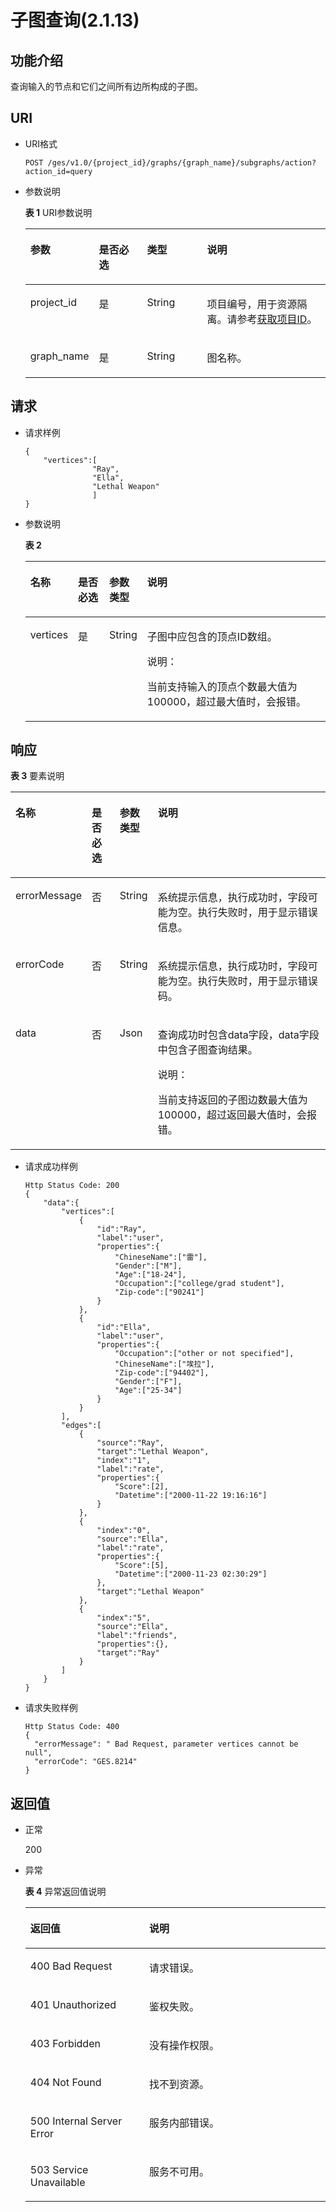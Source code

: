 # 子图查询\(2.1.13\)<a name="ges_03_0159"></a>

## 功能介绍<a name="section35411486"></a>

查询输入的节点和它们之间所有边所构成的子图。

## URI<a name="section50267925"></a>

-   URI格式

    ```
    POST /ges/v1.0/{project_id}/graphs/{graph_name}/subgraphs/action?action_id=query
    ```


-   参数说明

    **表 1**  URI参数说明

    <a name="table4380792217011"></a>
    <table><thead align="left"><tr id="row372067417011"><th class="cellrowborder" valign="top" width="17.29%" id="mcps1.2.5.1.1"><p id="p1308067117028"><a name="p1308067117028"></a><a name="p1308067117028"></a>参数</p>
    </th>
    <th class="cellrowborder" valign="top" width="17.11%" id="mcps1.2.5.1.2"><p id="p5290139117028"><a name="p5290139117028"></a><a name="p5290139117028"></a>是否必选</p>
    </th>
    <th class="cellrowborder" valign="top" width="20.86%" id="mcps1.2.5.1.3"><p id="p5715425117028"><a name="p5715425117028"></a><a name="p5715425117028"></a>类型</p>
    </th>
    <th class="cellrowborder" valign="top" width="44.74%" id="mcps1.2.5.1.4"><p id="p6609164417028"><a name="p6609164417028"></a><a name="p6609164417028"></a>说明</p>
    </th>
    </tr>
    </thead>
    <tbody><tr id="row2865412217011"><td class="cellrowborder" valign="top" width="17.29%" headers="mcps1.2.5.1.1 "><p id="p3691234817028"><a name="p3691234817028"></a><a name="p3691234817028"></a>project_id</p>
    </td>
    <td class="cellrowborder" valign="top" width="17.11%" headers="mcps1.2.5.1.2 "><p id="p3711023517028"><a name="p3711023517028"></a><a name="p3711023517028"></a>是</p>
    </td>
    <td class="cellrowborder" valign="top" width="20.86%" headers="mcps1.2.5.1.3 "><p id="p5313905417028"><a name="p5313905417028"></a><a name="p5313905417028"></a>String</p>
    </td>
    <td class="cellrowborder" valign="top" width="44.74%" headers="mcps1.2.5.1.4 "><p id="p929612617028"><a name="p929612617028"></a><a name="p929612617028"></a>项目编号，用于资源隔离。请参考<a href="获取项目ID.md">获取项目ID</a>。</p>
    </td>
    </tr>
    <tr id="row1413620017011"><td class="cellrowborder" valign="top" width="17.29%" headers="mcps1.2.5.1.1 "><p id="p5662102911361"><a name="p5662102911361"></a><a name="p5662102911361"></a>graph_name</p>
    </td>
    <td class="cellrowborder" valign="top" width="17.11%" headers="mcps1.2.5.1.2 "><p id="p1966213293363"><a name="p1966213293363"></a><a name="p1966213293363"></a>是</p>
    </td>
    <td class="cellrowborder" valign="top" width="20.86%" headers="mcps1.2.5.1.3 "><p id="p13662829163611"><a name="p13662829163611"></a><a name="p13662829163611"></a>String</p>
    </td>
    <td class="cellrowborder" valign="top" width="44.74%" headers="mcps1.2.5.1.4 "><p id="p1166272913616"><a name="p1166272913616"></a><a name="p1166272913616"></a>图名称。</p>
    </td>
    </tr>
    </tbody>
    </table>


## 请求<a name="section49758142"></a>

-   请求样例

    ```
    {
        "vertices":[
                   "Ray",
                   "Ella",
                   "Lethal Weapon"        
                   ]
    }
    ```

-   参数说明

    **表 2** 

    <a name="table1044415573816"></a>
    <table><thead align="left"><tr id="row24443551385"><th class="cellrowborder" valign="top" width="10.908909109089091%" id="mcps1.2.5.1.1"><p id="p1374131793914"><a name="p1374131793914"></a><a name="p1374131793914"></a>名称</p>
    </th>
    <th class="cellrowborder" valign="top" width="10.908909109089091%" id="mcps1.2.5.1.2"><p id="p87411117143917"><a name="p87411117143917"></a><a name="p87411117143917"></a>是否必选</p>
    </th>
    <th class="cellrowborder" valign="top" width="11.38886111388861%" id="mcps1.2.5.1.3"><p id="p7741151715395"><a name="p7741151715395"></a><a name="p7741151715395"></a>参数类型</p>
    </th>
    <th class="cellrowborder" valign="top" width="66.79332066793322%" id="mcps1.2.5.1.4"><p id="p18741111714392"><a name="p18741111714392"></a><a name="p18741111714392"></a>说明</p>
    </th>
    </tr>
    </thead>
    <tbody><tr id="row1344435503818"><td class="cellrowborder" valign="top" width="10.908909109089091%" headers="mcps1.2.5.1.1 "><p id="p1843013319394"><a name="p1843013319394"></a><a name="p1843013319394"></a>vertices</p>
    </td>
    <td class="cellrowborder" valign="top" width="10.908909109089091%" headers="mcps1.2.5.1.2 "><p id="p24301831163912"><a name="p24301831163912"></a><a name="p24301831163912"></a>是</p>
    </td>
    <td class="cellrowborder" valign="top" width="11.38886111388861%" headers="mcps1.2.5.1.3 "><p id="p34304317391"><a name="p34304317391"></a><a name="p34304317391"></a>String</p>
    </td>
    <td class="cellrowborder" valign="top" width="66.79332066793322%" headers="mcps1.2.5.1.4 "><p id="p1743013183919"><a name="p1743013183919"></a><a name="p1743013183919"></a>子图中应包含的顶点ID数组。</p>
    <div class="note" id="note175510884014"><a name="note175510884014"></a><a name="note175510884014"></a><span class="notetitle"> 说明： </span><div class="notebody"><p id="p476518814404"><a name="p476518814404"></a><a name="p476518814404"></a>当前支持输入的顶点个数最大值为100000，超过最大值时，会报错。</p>
    </div></div>
    </td>
    </tr>
    </tbody>
    </table>


## 响应<a name="section45170100"></a>

**表 3**  要素说明

<a name="table5806572"></a>
<table><thead align="left"><tr id="row53691530"><th class="cellrowborder" valign="top" width="15.129999999999999%" id="mcps1.2.5.1.1"><p id="p54046712"><a name="p54046712"></a><a name="p54046712"></a>名称</p>
</th>
<th class="cellrowborder" valign="top" width="9.55%" id="mcps1.2.5.1.2"><p id="p15707562"><a name="p15707562"></a><a name="p15707562"></a>是否必选</p>
</th>
<th class="cellrowborder" valign="top" width="11.16%" id="mcps1.2.5.1.3"><p id="p64353033"><a name="p64353033"></a><a name="p64353033"></a>参数类型</p>
</th>
<th class="cellrowborder" valign="top" width="64.16%" id="mcps1.2.5.1.4"><p id="p45213180"><a name="p45213180"></a><a name="p45213180"></a>说明</p>
</th>
</tr>
</thead>
<tbody><tr id="row4265441"><td class="cellrowborder" valign="top" width="15.129999999999999%" headers="mcps1.2.5.1.1 "><p id="p9956430"><a name="p9956430"></a><a name="p9956430"></a>errorMessage</p>
</td>
<td class="cellrowborder" valign="top" width="9.55%" headers="mcps1.2.5.1.2 "><p id="p1164483"><a name="p1164483"></a><a name="p1164483"></a>否</p>
</td>
<td class="cellrowborder" valign="top" width="11.16%" headers="mcps1.2.5.1.3 "><p id="p27214313"><a name="p27214313"></a><a name="p27214313"></a>String</p>
</td>
<td class="cellrowborder" valign="top" width="64.16%" headers="mcps1.2.5.1.4 "><p id="p56875751"><a name="p56875751"></a><a name="p56875751"></a>系统提示信息，执行成功时，字段可能为空。执行失败时，用于显示错误信息。</p>
</td>
</tr>
<tr id="row42119719"><td class="cellrowborder" valign="top" width="15.129999999999999%" headers="mcps1.2.5.1.1 "><p id="p56254110"><a name="p56254110"></a><a name="p56254110"></a>errorCode</p>
</td>
<td class="cellrowborder" valign="top" width="9.55%" headers="mcps1.2.5.1.2 "><p id="p60289024"><a name="p60289024"></a><a name="p60289024"></a>否</p>
</td>
<td class="cellrowborder" valign="top" width="11.16%" headers="mcps1.2.5.1.3 "><p id="p51572791"><a name="p51572791"></a><a name="p51572791"></a>String</p>
</td>
<td class="cellrowborder" valign="top" width="64.16%" headers="mcps1.2.5.1.4 "><p id="p16646571"><a name="p16646571"></a><a name="p16646571"></a>系统提示信息，执行成功时，字段可能为空。执行失败时，用于显示错误码。</p>
</td>
</tr>
<tr id="row15601415"><td class="cellrowborder" valign="top" width="15.129999999999999%" headers="mcps1.2.5.1.1 "><p id="p7214171319425"><a name="p7214171319425"></a><a name="p7214171319425"></a>data</p>
</td>
<td class="cellrowborder" valign="top" width="9.55%" headers="mcps1.2.5.1.2 "><p id="p192141413184213"><a name="p192141413184213"></a><a name="p192141413184213"></a>否</p>
</td>
<td class="cellrowborder" valign="top" width="11.16%" headers="mcps1.2.5.1.3 "><p id="p021471314426"><a name="p021471314426"></a><a name="p021471314426"></a>Json</p>
</td>
<td class="cellrowborder" valign="top" width="64.16%" headers="mcps1.2.5.1.4 "><p id="p1621517131424"><a name="p1621517131424"></a><a name="p1621517131424"></a>查询成功时包含data字段，data字段中包含子图查询结果。</p>
<div class="note" id="note13391839184215"><a name="note13391839184215"></a><a name="note13391839184215"></a><span class="notetitle"> 说明： </span><div class="notebody"><p id="p18391203934210"><a name="p18391203934210"></a><a name="p18391203934210"></a>当前支持返回的子图边数最大值为100000，超过返回最大值时，会报错。</p>
</div></div>
</td>
</tr>
</tbody>
</table>

-   请求成功样例

    ```
    Http Status Code: 200
    {
        "data":{
            "vertices":[
                {
                    "id":"Ray",
                    "label":"user",
                    "properties":{
                        "ChineseName":["雷"],
                        "Gender":["M"],
                        "Age":["18-24"],
                        "Occupation":["college/grad student"],
                        "Zip-code":["90241"]
                    }
                },
                {
                    "id":"Ella",
                    "label":"user",
                    "properties":{
                        "Occupation":["other or not specified"],
                        "ChineseName":["埃拉"],
                        "Zip-code":["94402"],
                        "Gender":["F"],
                        "Age":["25-34"]
                    }
                }
            ],
            "edges":[
                {
                    "source":"Ray",
                    "target":"Lethal Weapon",
                    "index":"1",
                    "label":"rate",
                    "properties":{
                        "Score":[2],
                        "Datetime":["2000-11-22 19:16:16"]
                    }
                },
                {
                    "index":"0",
                    "source":"Ella",
                    "label":"rate",
                    "properties":{
                        "Score":[5],
                        "Datetime":["2000-11-23 02:30:29"]
                    },
                    "target":"Lethal Weapon"
                },
                {
                    "index":"5",
                    "source":"Ella",
                    "label":"friends",
                    "properties":{},
                    "target":"Ray"
                }
            ]
        }
    }
    ```

-   请求失败样例

    ```
    Http Status Code: 400
    {
      "errorMessage": " Bad Request, parameter vertices cannot be null",
      "errorCode": "GES.8214"
    }
    ```


## 返回值<a name="section3877719"></a>

-   正常

    200

-   异常

    **表 4**  异常返回值说明

    <a name="table21182911172628"></a>
    <table><thead align="left"><tr id="row22686601172628"><th class="cellrowborder" valign="top" width="39.62%" id="mcps1.2.3.1.1"><p id="p29113043172638"><a name="p29113043172638"></a><a name="p29113043172638"></a>返回值</p>
    </th>
    <th class="cellrowborder" valign="top" width="60.38%" id="mcps1.2.3.1.2"><p id="p9346244172638"><a name="p9346244172638"></a><a name="p9346244172638"></a>说明</p>
    </th>
    </tr>
    </thead>
    <tbody><tr id="row13233353172628"><td class="cellrowborder" valign="top" width="39.62%" headers="mcps1.2.3.1.1 "><p id="p50316832172638"><a name="p50316832172638"></a><a name="p50316832172638"></a>400 Bad Request</p>
    </td>
    <td class="cellrowborder" valign="top" width="60.38%" headers="mcps1.2.3.1.2 "><p id="p49131611172638"><a name="p49131611172638"></a><a name="p49131611172638"></a>请求错误。</p>
    </td>
    </tr>
    <tr id="row657300172628"><td class="cellrowborder" valign="top" width="39.62%" headers="mcps1.2.3.1.1 "><p id="p47920375172638"><a name="p47920375172638"></a><a name="p47920375172638"></a>401 Unauthorized</p>
    </td>
    <td class="cellrowborder" valign="top" width="60.38%" headers="mcps1.2.3.1.2 "><p id="p56345162172638"><a name="p56345162172638"></a><a name="p56345162172638"></a>鉴权失败。</p>
    </td>
    </tr>
    <tr id="row23989959172628"><td class="cellrowborder" valign="top" width="39.62%" headers="mcps1.2.3.1.1 "><p id="p4998764172638"><a name="p4998764172638"></a><a name="p4998764172638"></a>403 Forbidden</p>
    </td>
    <td class="cellrowborder" valign="top" width="60.38%" headers="mcps1.2.3.1.2 "><p id="p2246721172638"><a name="p2246721172638"></a><a name="p2246721172638"></a>没有操作权限。</p>
    </td>
    </tr>
    <tr id="row49197943172628"><td class="cellrowborder" valign="top" width="39.62%" headers="mcps1.2.3.1.1 "><p id="p27247364172638"><a name="p27247364172638"></a><a name="p27247364172638"></a>404 Not Found</p>
    </td>
    <td class="cellrowborder" valign="top" width="60.38%" headers="mcps1.2.3.1.2 "><p id="p59552853172638"><a name="p59552853172638"></a><a name="p59552853172638"></a>找不到资源。</p>
    </td>
    </tr>
    <tr id="row13744769172628"><td class="cellrowborder" valign="top" width="39.62%" headers="mcps1.2.3.1.1 "><p id="p61704332172638"><a name="p61704332172638"></a><a name="p61704332172638"></a>500 Internal Server Error</p>
    </td>
    <td class="cellrowborder" valign="top" width="60.38%" headers="mcps1.2.3.1.2 "><p id="p31994980172638"><a name="p31994980172638"></a><a name="p31994980172638"></a>服务内部错误。</p>
    </td>
    </tr>
    <tr id="row305099172628"><td class="cellrowborder" valign="top" width="39.62%" headers="mcps1.2.3.1.1 "><p id="p37564761172638"><a name="p37564761172638"></a><a name="p37564761172638"></a>503 Service Unavailable</p>
    </td>
    <td class="cellrowborder" valign="top" width="60.38%" headers="mcps1.2.3.1.2 "><p id="p22846801172638"><a name="p22846801172638"></a><a name="p22846801172638"></a>服务不可用。</p>
    </td>
    </tr>
    </tbody>
    </table>


